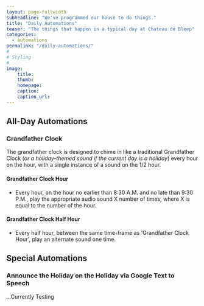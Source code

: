 ```yaml
---
layout: page-fullwidth
subheadline: "We've programmed our house to do things."
title: "Daily Automations"
teaser: "The things that happen in a typical day at Chateau de Bleep"
categories:
  - automations
permalink: "/daily-automations/"
#
# Styling
#
image:
    title:
    thumb:
    homepage:
    caption:
    caption_url:
---
```


## All-Day Automations

### Grandfather Clock

The grandfather clock is designed to chime in like a traditional Grandfather Clock (_or a holiday-themed sound if the current day is a holiday_) every hour on the hour, with a single instance of a sound on the 1/2 hour.

#### Grandfather Clock Hour

- Every hour, on the hour no earlier than 8:30 A.M. and no late than 9:30 P.M., play the appropriate audio sound X number of times, where X is equal to the number of the hour.

#### Grandfather Clock Half Hour

- Every half hour, between the same time-frame as 'Grandfather Clock Hour', play an alternate sound one time.

## Special Automations

### Announce the Holiday on the Holiday via Google Text to Speech

...Currently Testing

